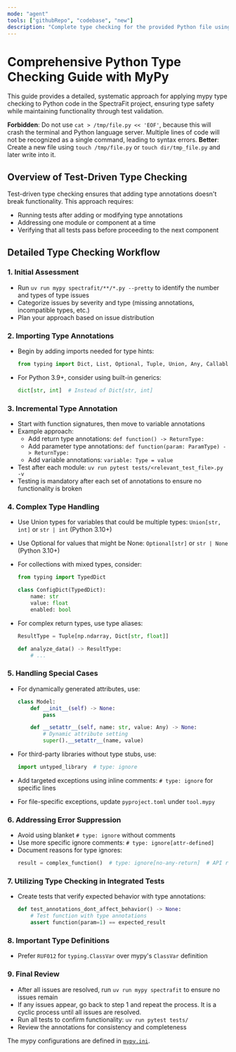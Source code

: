 ```yaml
---
mode: "agent"
tools: ["githubRepo", "codebase", "new"]
description: "Complete type checking for the provided Python file using mypy in test driven fashion."
---
```


# Comprehensive Python Type Checking Guide with MyPy

This guide provides a detailed, systematic approach for applying mypy type checking to Python code in the SpectraFit project, ensuring type safety while maintaining functionality through test validation.

**Forbidden**: Do not use `cat > /tmp/file.py << 'EOF'`, because this will crash the terminal and Python language server. Multiple lines of code will not be recognized as a single command, leading to syntax errors.
**Better**: Create a new file using `touch /tmp/file.py` or `touch dir/tmp_file.py` and later write into it.

## Overview of Test-Driven Type Checking

Test-driven type checking ensures that adding type annotations doesn't break functionality. This approach requires:

- Running tests after adding or modifying type annotations
- Addressing one module or component at a time
- Verifying that all tests pass before proceeding to the next component

## Detailed Type Checking Workflow

### 1. Initial Assessment

- Run `uv run mypy spectrafit/**/*.py --pretty` to identify the number and types of type issues
- Categorize issues by severity and type (missing annotations, incompatible types, etc.)
- Plan your approach based on issue distribution

### 2. Importing Type Annotations

- Begin by adding imports needed for type hints:
  ```python
  from typing import Dict, List, Optional, Tuple, Union, Any, Callable
  ```
- For Python 3.9+, consider using built-in generics:
  ```python
  dict[str, int]  # Instead of Dict[str, int]
  ```

### 3. Incremental Type Annotation

- Start with function signatures, then move to variable annotations
- Example approach:
  - Add return type annotations: `def function() -> ReturnType:`
  - Add parameter type annotations: `def function(param: ParamType) -> ReturnType:`
  - Add variable annotations: `variable: Type = value`
- Test after each module: `uv run pytest tests/<relevant_test_file>.py -v`
- Testing is mandatory after each set of annotations to ensure no functionality is broken

### 4. Complex Type Handling

- Use Union types for variables that could be multiple types: `Union[str, int]` or `str | int` (Python 3.10+)
- Use Optional for values that might be None: `Optional[str]` or `str | None` (Python 3.10+)
- For collections with mixed types, consider:

  ```python
  from typing import TypedDict

  class ConfigDict(TypedDict):
      name: str
      value: float
      enabled: bool
  ```

- For complex return types, use type aliases:

  ```python
  ResultType = Tuple[np.ndarray, Dict[str, float]]

  def analyze_data() -> ResultType:
      # ...
  ```

### 5. Handling Special Cases

- For dynamically generated attributes, use:

  ```python
  class Model:
      def __init__(self) -> None:
          pass

      def __setattr__(self, name: str, value: Any) -> None:
          # Dynamic attribute setting
          super().__setattr__(name, value)
  ```

- For third-party libraries without type stubs, use:
  ```python
  import untyped_library  # type: ignore
  ```
- Add targeted exceptions using inline comments: `# type: ignore` for specific lines
- For file-specific exceptions, update `pyproject.toml` under `tool.mypy`

### 6. Addressing Error Suppression

- Avoid using blanket `# type: ignore` without comments
- Use more specific ignore comments: `# type: ignore[attr-defined]`
- Document reasons for type ignores:
  ```python
  result = complex_function()  # type: ignore[no-any-return]  # API returns dynamic structure
  ```

### 7. Utilizing Type Checking in Integrated Tests

- Create tests that verify expected behavior with type annotations:
  ```python
  def test_annotations_dont_affect_behavior() -> None:
      # Test function with type annotations
      assert function(param=1) == expected_result
  ```

### 8. Important Type Definitions

- Prefer `RUF012` for `typing.ClassVar` over mypy's `ClassVar` definition

### 9. Final Review

- After all issues are resolved, run `uv run mypy spectrafit` to ensure no issues remain
- If any issues appear, go back to step 1 and repeat the process. It is a cyclic process until all issues are resolved.
- Run all tests to confirm functionality: `uv run pytest tests/`
- Review the annotations for consistency and completeness

The mypy configurations are defined in [`mypy.ini`](./mypy.ini).

